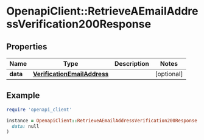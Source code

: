 # OpenapiClient::RetrieveAEmailAddressVerification200Response

## Properties

| Name | Type | Description | Notes |
| ---- | ---- | ----------- | ----- |
| **data** | [**VerificationEmailAddress**](VerificationEmailAddress.md) |  | [optional] |

## Example

```ruby
require 'openapi_client'

instance = OpenapiClient::RetrieveAEmailAddressVerification200Response.new(
  data: null
)
```

